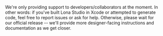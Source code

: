 We're only providing support to developers/collaborators at the moment. In other words: if you've built Lona Studio in Xcode or attempted to generate code, feel free to report issues or ask for help. Otherwise, please wait for our official release -- we'll provide more designer-facing instructions and documentation as we get closer.
